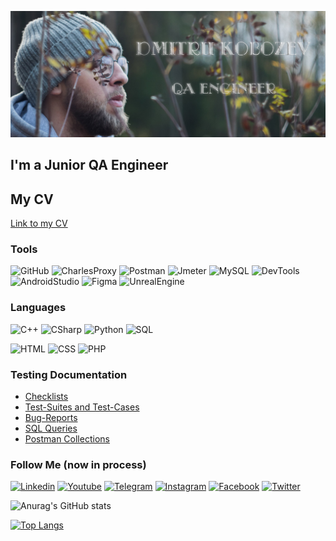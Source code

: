 [![Header](https://github.com/dkob1996/dkob1996/blob/main/assets/ava12.png)](https://www.facebook.com/profile.php?id=100090091642972)

## I'm a Junior QA Engineer
## My CV
[Link to my CV](https://drive.google.com/file/d/14B1wW4Vg87Wu1_P1optqZ-3dX82-0Z_f/view?usp=sharing)

### Tools
![GitHub](https://img.shields.io/badge/Github-090909?style=for-the-badge&logo=github&logoColor=8cc4d7)
![CharlesProxy](https://img.shields.io/badge/Charles_Proxy-090909?style=for-the-badge&logo=charlesproxy&logoColor=8cc4d7)
![Postman](https://img.shields.io/badge/Postman-090909?style=for-the-badge&logo=postman&logoColor=f76935)
![Jmeter](https://img.shields.io/badge/Jmeter-090909?style=for-the-badge&logo=Apache&logoColor=red)
![MySQL](https://img.shields.io/badge/MySQL-090909?style=for-the-badge&logo=mysql&logoColor=white)
![DevTools](https://img.shields.io/badge/DevTools-090909?style=for-the-badge&logo=googlechrome&logoColor=2674f2)
![AndroidStudio](https://img.shields.io/badge/Android_Studio-090909?style=for-the-badge&logo=androidstudio&logoColor=3ad07d)
![Figma](https://img.shields.io/badge/Figma-090909?style=for-the-badge&logo=figma&logoColor=7d5fa6)
![UnrealEngine](https://img.shields.io/badge/Unreal_Engine-090909?style=for-the-badge&logo=UnrealEngine&logoColor=white)

### Languages
![C++](https://img.shields.io/badge/-C++-090909?style=for-the-badge&logo=C%2b%2b&logoColor=6296CC)
![CSharp](https://img.shields.io/badge/-CSharp-090909?style=for-the-badge&logo=C#&logoColor=6296CC)
![Python](https://img.shields.io/badge/-Python-090909?style=for-the-badge&logo=Python&logoColor=yellow)
![SQL](https://img.shields.io/badge/SQL-090909?style=for-the-badge&logo=mysql&logoColor=white)

![HTML](https://img.shields.io/badge/Html-090909?style=for-the-badge&logo=html5&logoColor=yellow)
![CSS](https://img.shields.io/badge/css-090909?style=for-the-badge&logo=w3c&logoColor=00618a)
![PHP](https://img.shields.io/badge/php-090909?style=for-the-badge&logo=php&logoColor=f76935)

### Testing Documentation

- [Checklists](https://github.com/dkob1996/Checklists)
- [Test-Suites and Test-Cases](https://github.com/dkob1996/Test-Suites_and_Test-Cases)
- [Bug-Reports](https://github.com/dkob1996/Bug-Reports)
- [SQL Queries](https://github.com/dkob1996/SQL-Queries)
- [Postman Collections](https://github.com/dkob1996/Postman-Collections)

### Follow Me (now in process)
[![Linkedin](https://img.shields.io/badge/Linkedin-090909?style=for-the-badge&logo=linkedin&logoColor=0073b1)](https://www.linkedin.com/in/dmitrii-kobozev-59a956266)
[![Youtube](https://img.shields.io/badge/Youtube-090909?style=for-the-badge&logo=youtube&logoColor=f70000)]()
[![Telegram](https://img.shields.io/badge/Telegram-090909?style=for-the-badge&logo=telegram&logoColor=31a5db)](https://t.me/dkob_qa)
[![Instagram](https://img.shields.io/badge/Instagram-090909?style=for-the-badge&logo=instagram&logoColor=9939a3)](https://www.instagram.com/dkob_qa/)
[![Facebook](https://img.shields.io/badge/-Facebook-090909?style=for-the-badge&logo=Facebook&logoColor=1195F5)](https://www.facebook.com/dkob1996)
[![Twitter](https://img.shields.io/badge/Twitter-090909?style=for-the-badge&logo=twitter&logoColor=1c96e8)]()

![Anurag's GitHub stats](https://github-readme-stats.vercel.app/api?username=dkob1996&show_icons=true&theme=tokyonight)

[![Top Langs](https://github-readme-stats.vercel.app/api/top-langs/?username=dkob1996)](https://github.com/anuraghazra/github-readme-stats)